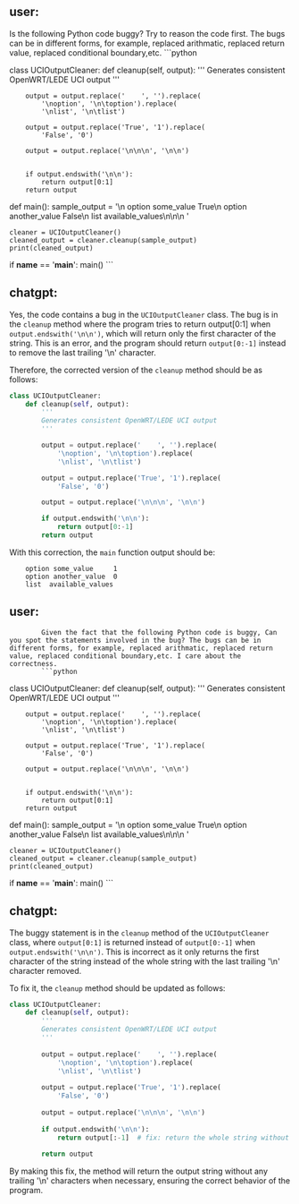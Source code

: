 

## user: 

Is the following Python code buggy? Try to reason the code first. The bugs can be in different forms, for example, replaced arithmatic, replaced return value, replaced conditional boundary,etc.
            ```python
            


















class UCIOutputCleaner:
    def cleanup(self, output):
        '''
        Generates consistent OpenWRT/LEDE UCI output
        '''
        
        output = output.replace('    ', '').replace(
            '\noption', '\n\toption').replace(
            '\nlist', '\n\tlist')
        
        output = output.replace('True', '1').replace(
            'False', '0')
        
        output = output.replace('\n\n\n', '\n\n')
        
        
        if output.endswith('\n\n'):
            return output[0:1]
        return output

def main():
    sample_output = '\n    option some_value     True\n    option another_value  False\n    list  available_values\n\n\n    '
    
    
    
    
    
    
    cleaner = UCIOutputCleaner()
    cleaned_output = cleaner.cleanup(sample_output)
    print(cleaned_output)

if __name__ == '__main__':
    main()
            ```
            

## chatgpt: 

Yes, the code contains a bug in the `UCIOutputCleaner` class. The bug is in the `cleanup` method where the program tries to return output[0:1] when `output.endswith('\n\n')`, which will return only the first character of the string. This is an error, and the program should return `output[0:-1]` instead to remove the last trailing '\n' character.

Therefore, the corrected version of the `cleanup` method should be as follows:
```python
class UCIOutputCleaner:
    def cleanup(self, output):
        '''
        Generates consistent OpenWRT/LEDE UCI output
        '''

        output = output.replace('    ', '').replace(
            '\noption', '\n\toption').replace(
            '\nlist', '\n\tlist')

        output = output.replace('True', '1').replace(
            'False', '0')

        output = output.replace('\n\n\n', '\n\n')

        if output.endswith('\n\n'):
            return output[0:-1]
        return output
```

With this correction, the `main` function output should be:
```
	option some_value     1
	option another_value  0
	list  available_values
```

## user: 


            Given the fact that the following Python code is buggy, Can you spot the statements involved in the bug? The bugs can be in different forms, for example, replaced arithmatic, replaced return value, replaced conditional boundary,etc. I care about the correctness.
            ```python
            


















class UCIOutputCleaner:
    def cleanup(self, output):
        '''
        Generates consistent OpenWRT/LEDE UCI output
        '''
        
        output = output.replace('    ', '').replace(
            '\noption', '\n\toption').replace(
            '\nlist', '\n\tlist')
        
        output = output.replace('True', '1').replace(
            'False', '0')
        
        output = output.replace('\n\n\n', '\n\n')
        
        
        if output.endswith('\n\n'):
            return output[0:1]
        return output

def main():
    sample_output = '\n    option some_value     True\n    option another_value  False\n    list  available_values\n\n\n    '
    
    
    
    
    
    
    cleaner = UCIOutputCleaner()
    cleaned_output = cleaner.cleanup(sample_output)
    print(cleaned_output)

if __name__ == '__main__':
    main()
            ```
            

## chatgpt: 

The buggy statement is in the `cleanup` method of the `UCIOutputCleaner` class, where `output[0:1]` is returned instead of `output[0:-1]` when `output.endswith('\n\n')`. This is incorrect as it only returns the first character of the string instead of the whole string with the last trailing '\n' character removed.

To fix it, the `cleanup` method should be updated as follows:

```python
class UCIOutputCleaner:
    def cleanup(self, output):
        '''
        Generates consistent OpenWRT/LEDE UCI output
        '''
        
        output = output.replace('    ', '').replace(
            '\noption', '\n\toption').replace(
            '\nlist', '\n\tlist')
        
        output = output.replace('True', '1').replace(
            'False', '0')
        
        output = output.replace('\n\n\n', '\n\n')
        
        if output.endswith('\n\n'):
            return output[:-1]  # fix: return the whole string without the last '\n'
        
        return output
```

By making this fix, the method will return the output string without any trailing '\n' characters when necessary, ensuring the correct behavior of the program.